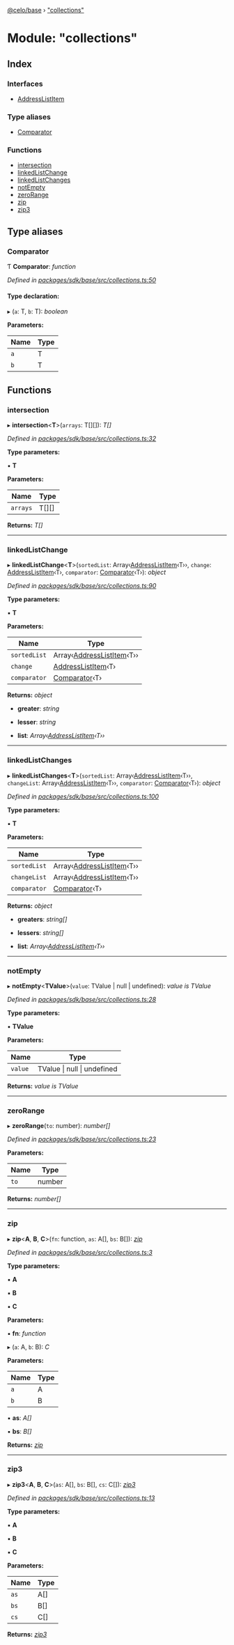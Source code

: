 [@celo/base](../README.md) › ["collections"](_collections_.md)

# Module: "collections"

## Index

### Interfaces

* [AddressListItem](../interfaces/_collections_.addresslistitem.md)

### Type aliases

* [Comparator](_collections_.md#comparator)

### Functions

* [intersection](_collections_.md#intersection)
* [linkedListChange](_collections_.md#linkedlistchange)
* [linkedListChanges](_collections_.md#linkedlistchanges)
* [notEmpty](_collections_.md#notempty)
* [zeroRange](_collections_.md#zerorange)
* [zip](_collections_.md#zip)
* [zip3](_collections_.md#zip3)

## Type aliases

###  Comparator

Ƭ **Comparator**: *function*

*Defined in [packages/sdk/base/src/collections.ts:50](https://github.com/celo-org/celo-monorepo/blob/master/packages/sdk/base/src/collections.ts#L50)*

#### Type declaration:

▸ (`a`: T, `b`: T): *boolean*

**Parameters:**

Name | Type |
------ | ------ |
`a` | T |
`b` | T |

## Functions

###  intersection

▸ **intersection**<**T**>(`arrays`: T[][]): *T[]*

*Defined in [packages/sdk/base/src/collections.ts:32](https://github.com/celo-org/celo-monorepo/blob/master/packages/sdk/base/src/collections.ts#L32)*

**Type parameters:**

▪ **T**

**Parameters:**

Name | Type |
------ | ------ |
`arrays` | T[][] |

**Returns:** *T[]*

___

###  linkedListChange

▸ **linkedListChange**<**T**>(`sortedList`: Array‹[AddressListItem](../interfaces/_collections_.addresslistitem.md)‹T››, `change`: [AddressListItem](../interfaces/_collections_.addresslistitem.md)‹T›, `comparator`: [Comparator](_collections_.md#comparator)‹T›): *object*

*Defined in [packages/sdk/base/src/collections.ts:90](https://github.com/celo-org/celo-monorepo/blob/master/packages/sdk/base/src/collections.ts#L90)*

**Type parameters:**

▪ **T**

**Parameters:**

Name | Type |
------ | ------ |
`sortedList` | Array‹[AddressListItem](../interfaces/_collections_.addresslistitem.md)‹T›› |
`change` | [AddressListItem](../interfaces/_collections_.addresslistitem.md)‹T› |
`comparator` | [Comparator](_collections_.md#comparator)‹T› |

**Returns:** *object*

* **greater**: *string*

* **lesser**: *string*

* **list**: *Array‹[AddressListItem](../interfaces/_collections_.addresslistitem.md)‹T››*

___

###  linkedListChanges

▸ **linkedListChanges**<**T**>(`sortedList`: Array‹[AddressListItem](../interfaces/_collections_.addresslistitem.md)‹T››, `changeList`: Array‹[AddressListItem](../interfaces/_collections_.addresslistitem.md)‹T››, `comparator`: [Comparator](_collections_.md#comparator)‹T›): *object*

*Defined in [packages/sdk/base/src/collections.ts:100](https://github.com/celo-org/celo-monorepo/blob/master/packages/sdk/base/src/collections.ts#L100)*

**Type parameters:**

▪ **T**

**Parameters:**

Name | Type |
------ | ------ |
`sortedList` | Array‹[AddressListItem](../interfaces/_collections_.addresslistitem.md)‹T›› |
`changeList` | Array‹[AddressListItem](../interfaces/_collections_.addresslistitem.md)‹T›› |
`comparator` | [Comparator](_collections_.md#comparator)‹T› |

**Returns:** *object*

* **greaters**: *string[]*

* **lessers**: *string[]*

* **list**: *Array‹[AddressListItem](../interfaces/_collections_.addresslistitem.md)‹T››*

___

###  notEmpty

▸ **notEmpty**<**TValue**>(`value`: TValue | null | undefined): *value is TValue*

*Defined in [packages/sdk/base/src/collections.ts:28](https://github.com/celo-org/celo-monorepo/blob/master/packages/sdk/base/src/collections.ts#L28)*

**Type parameters:**

▪ **TValue**

**Parameters:**

Name | Type |
------ | ------ |
`value` | TValue &#124; null &#124; undefined |

**Returns:** *value is TValue*

___

###  zeroRange

▸ **zeroRange**(`to`: number): *number[]*

*Defined in [packages/sdk/base/src/collections.ts:23](https://github.com/celo-org/celo-monorepo/blob/master/packages/sdk/base/src/collections.ts#L23)*

**Parameters:**

Name | Type |
------ | ------ |
`to` | number |

**Returns:** *number[]*

___

###  zip

▸ **zip**<**A**, **B**, **C**>(`fn`: function, `as`: A[], `bs`: B[]): *[zip](_collections_.md#zip)*

*Defined in [packages/sdk/base/src/collections.ts:3](https://github.com/celo-org/celo-monorepo/blob/master/packages/sdk/base/src/collections.ts#L3)*

**Type parameters:**

▪ **A**

▪ **B**

▪ **C**

**Parameters:**

▪ **fn**: *function*

▸ (`a`: A, `b`: B): *C*

**Parameters:**

Name | Type |
------ | ------ |
`a` | A |
`b` | B |

▪ **as**: *A[]*

▪ **bs**: *B[]*

**Returns:** *[zip](_collections_.md#zip)*

___

###  zip3

▸ **zip3**<**A**, **B**, **C**>(`as`: A[], `bs`: B[], `cs`: C[]): *[zip3](_collections_.md#zip3)*

*Defined in [packages/sdk/base/src/collections.ts:13](https://github.com/celo-org/celo-monorepo/blob/master/packages/sdk/base/src/collections.ts#L13)*

**Type parameters:**

▪ **A**

▪ **B**

▪ **C**

**Parameters:**

Name | Type |
------ | ------ |
`as` | A[] |
`bs` | B[] |
`cs` | C[] |

**Returns:** *[zip3](_collections_.md#zip3)*
